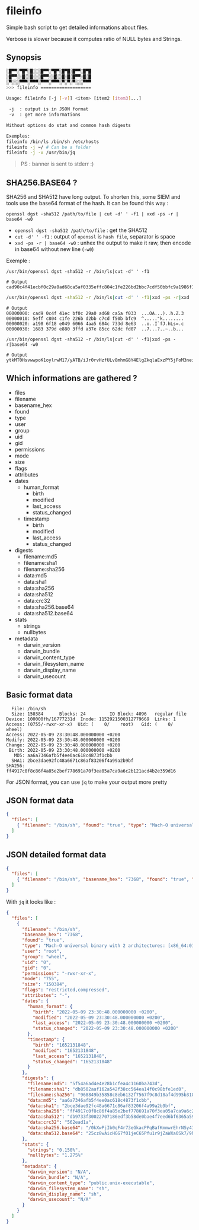 # fileinfo

Simple bash script to get detailed informations about files.

Verbose is slower because it computes ratio of NULL bytes and Strings.

## Synopsis

```sh
░█▀▀░▀█▀░█░░░█▀▀░▀█▀░█▀█░█▀▀░█▀█
░█▀▀░░█░░█░░░█▀▀░░█░░█░█░█▀▀░█░█
░▀░░░▀▀▀░▀▀▀░▀▀▀░▀▀▀░▀░▀░▀░░░▀▀▀
>>> fileinfo ===================

Usage: fileinfo [-j [-v]] <item> [item2 [item3]...]

 -j  : output is in JSON format
 -v  : get more informations

Without options do stat and common hash digests

Exemples:
fileinfo /bin/ls /bin/sh /etc/hosts
fileinfo -j ~/ # Can be a folder
fileinfo -j -v /usr/bin/jq
```

> PS : banner is sent to stderr :)
	
## SHA256.BASE64 ?

SHA256 and SHA512 have long output. To shorten this, some SIEM and tools use the base64 format of the hash. It can be found this way :

`openssl dgst -sha512 /path/to/file | cut -d' ' -f1 | xxd -ps -r | base64 -w0`

- `openssl dgst -sha512 /path/to/file` : get the SHA512
- `cut -d' ' -f1` : output of `openssl` is `hash file`, separator is space  
- `xxd -ps -r | base64 -w0` : unhex the output to make it raw, then encode in base64 without new line (`-w0`)

Exemple :

```
/usr/bin/openssl dgst -sha512 -r /bin/ls|cut -d' ' -f1
```

```
# Output
cad90c4f41ecbf0c29a0ad68ca5af0335effc804c1fe226bd2bbc7cdf50bbfc9a1986f18e04960664aa5684c733d8e631683379de8803ffda37e85cc62dcfd07
```

```sh
/usr/bin/openssl dgst -sha512 -r /bin/ls|cut -d' ' -f1|xxd -ps -r|xxd
```

```
# Output
00000000: cad9 0c4f 41ec bf0c 29a0 ad68 ca5a f033  ...OA...)..h.Z.3
00000010: 5eff c804 c1fe 226b d2bb c7cd f50b bfc9  ^....."k........
00000020: a198 6f18 e049 6066 4aa5 684c 733d 8e63  ..o..I`fJ.hLs=.c
00000030: 1683 379d e880 3ffd a37e 85cc 62dc fd07  ..7...?..~..b...
```

```
/usr/bin/openssl dgst -sha512 -r /bin/ls|cut -d' ' -f1|xxd -ps -r|base64 -w0
```

```
# Output
ytkMT0HsvwwpoK1oylrwM17/yATB/iJr0rvHzfULv8mhmG8Y4ElgZkqlaExzPY5jFoM3neiAP/2jfoXMYtz9Bw==
```

## Which informations are gathered ?

- files
- filename
- basename_hex
- found
- type
- user
- group
- uid
- gid
- permissions
- mode
- size
- flags
- attributes
- dates
	- human_format
		- birth
		- modified
		- last_access
		- status_changed
	- timestamp
		- birth
		- modified
		- last_access
		- status_changed
- digests
	- filename:md5
	- filename:sha1
	- filename:sha256
	- data:md5
	- data:sha1
	- data:sha256
	- data:sha512
	- data:crc32
	- data:sha256.base64
	- data:sha512.base64
- stats
	- strings
	- nullbytes
- metadata
	- darwin_version
	- darwin_bundle
	- darwin_content_type
	- darwin_filesystem_name
	- darwin_display_name
	- darwin_usecount

## Basic format data

```
  File: /bin/sh
  Size: 150384    	Blocks: 24         IO Block: 4096   regular file
Device: 100000fh/16777231d	Inode: 1152921500312779669  Links: 1
Access: (0755/-rwxr-xr-x)  Uid: (    0/    root)   Gid: (    0/   wheel)
Access: 2022-05-09 23:30:48.000000000 +0200
Modify: 2022-05-09 23:30:48.000000000 +0200
Change: 2022-05-09 23:30:48.000000000 +0200
 Birth: 2022-05-09 23:30:48.000000000 +0200
   MD5: aa6a7346afb5f4ee0ac618c4873f1cbb
  SHA1: 2bce3dae92fc48a6671c86af83206f4a99a2b9bf
SHA256: ff4917c0f8c86f4a85e2bef778691a70f3ea05a7ca9a6c2b121acd4b2e359d16
```

For JSON format, you can use `jq` to make your output more pretty

## JSON format data

```json
{
  "files": [
    { "filename": "/bin/sh", "found": "true", "type": "Mach-O universal binary with 2 architectures: [x86_64:012- Mach-O 64-bit x86_64 executable, flags:<NOUNDEFS|DYLDLINK|TWOLEVEL|PIE>] [arm64e (caps: 0x2):012- Mach-O 64-bit arm64e (caps: PAC00) executable, flags:<NOUNDEFS|DYLDLINK|TWOLEVEL|PIE>]", "user": "root", "group": "wheel", "uid": "0", "gid": "0", "permissions": "-rwxr-xr-x", "mode": "755", "size": "150384", "flags": "restricted,compressed", "attributes": "-", "dates": {  "human_format": {   "birth": "2022-05-09 23:30:48.000000000 +0200",   "modified": "2022-05-09 23:30:48.000000000 +0200",   "last_access": "2022-05-09 23:30:48.000000000 +0200",   "status_changed": "2022-05-09 23:30:48.000000000 +0200"  },  "timestamp": {   "birth": "1652131848",   "modified": "1652131848",   "last_access": "1652131848",   "status_changed": "1652131848"  } }, "digests": {  "data:md5": "aa6a7346afb5f4ee0ac618c4873f1cbb",  "data:sha1": "2bce3dae92fc48a6671c86af83206f4a99a2b9bf",  "data:sha256": "ff4917c0f8c86f4a85e2bef778691a70f3ea05a7ca9a6c2b121acd4b2e359d16",  "data:sha512": "db9733f30022707186edf3b58de0bae4f7eed6bf6365a5976b44a4efff61a5a403d00ee5176af9d0433d81b36ce317ce33df787feec607c7051ec0d6b722338c" }}
  ]
}
```

## JSON detailed format data

```json
{
  "files": [
    { "filename": "/bin/sh", "basename_hex": "7368", "found": "true", "type": "Mach-O universal binary with 2 architectures: [x86_64:012- Mach-O 64-bit x86_64 executable, flags:<NOUNDEFS|DYLDLINK|TWOLEVEL|PIE>] [arm64e (caps: 0x2):012- Mach-O 64-bit arm64e (caps: PAC00) executable, flags:<NOUNDEFS|DYLDLINK|TWOLEVEL|PIE>]", "user": "root", "group": "wheel", "uid": "0", "gid": "0", "permissions": "-rwxr-xr-x", "mode": "755", "size": "150384", "flags": "restricted,compressed", "attributes": "-", "dates": {  "human_format": {   "birth": "2022-05-09 23:30:48.000000000 +0200",   "modified": "2022-05-09 23:30:48.000000000 +0200",   "last_access": "2022-05-09 23:30:48.000000000 +0200",   "status_changed": "2022-05-09 23:30:48.000000000 +0200"  },  "timestamp": {   "birth": "1652131848",   "modified": "1652131848",   "last_access": "1652131848",   "status_changed": "1652131848"  } }, "digests": {  "filename:md5": "5f54a6ad4e4e28b1cfea4c1160ba743d",  "filename:sha1": "db8502aaf162a542f38cc564ea14f0c98bfe1ed0",  "filename:sha256": "968849b35858c8eb6132f7567f9c8d18af4d995b3189226526e63d6c6fe3efb9",  "data:md5": "aa6a7346afb5f4ee0ac618c4873f1cbb",  "data:sha1": "2bce3dae92fc48a6671c86af83206f4a99a2b9bf",  "data:sha256": "ff4917c0f8c86f4a85e2bef778691a70f3ea05a7ca9a6c2b121acd4b2e359d16",  "data:sha512": "db9733f30022707186edf3b58de0bae4f7eed6bf6365a5976b44a4efff61a5a403d00ee5176af9d0433d81b36ce317ce33df787feec607c7051ec0d6b722338c",  "data:crc32": "562ead1a",  "data:sha256.base64": "/0kXwPjIb0qF4r73eGkacPPqBafKmmwrEhrNSy41nRY=",  "data:sha512.base64": "25cz8wAicHGG7fO1jeC65Pfu1r9jZaWXa0Sk7/9hpaQD0A7lF2r50EM9gbNs4xfOM994f+7GB8cFHsDWtyIzjA==" }, "stats": {  "strings": "0.150%",  "nullbytes": "1.275%" }, "metadata": {  "darwin_version": "N/A",  "darwin_bundle": "N/A",  "darwin_content_type": "public.unix-executable",  "darwin_filesystem_name": "sh",  "darwin_display_name": "sh",  "darwin_usecount": "N/A" }}
  ]
}
```

With `jq` it looks like : 

```json
{
  "files": [
    {
      "filename": "/bin/sh",
      "basename_hex": "7368",
      "found": "true",
      "type": "Mach-O universal binary with 2 architectures: [x86_64:012- Mach-O 64-bit x86_64 executable, flags:<NOUNDEFS|DYLDLINK|TWOLEVEL|PIE>] [arm64e (caps: 0x2):012- Mach-O 64-bit arm64e (caps: PAC00) executable, flags:<NOUNDEFS|DYLDLINK|TWOLEVEL|PIE>]",
      "user": "root",
      "group": "wheel",
      "uid": "0",
      "gid": "0",
      "permissions": "-rwxr-xr-x",
      "mode": "755",
      "size": "150384",
      "flags": "restricted,compressed",
      "attributes": "-",
      "dates": {
        "human_format": {
          "birth": "2022-05-09 23:30:48.000000000 +0200",
          "modified": "2022-05-09 23:30:48.000000000 +0200",
          "last_access": "2022-05-09 23:30:48.000000000 +0200",
          "status_changed": "2022-05-09 23:30:48.000000000 +0200"
        },
        "timestamp": {
          "birth": "1652131848",
          "modified": "1652131848",
          "last_access": "1652131848",
          "status_changed": "1652131848"
        }
      },
      "digests": {
        "filename:md5": "5f54a6ad4e4e28b1cfea4c1160ba743d",
        "filename:sha1": "db8502aaf162a542f38cc564ea14f0c98bfe1ed0",
        "filename:sha256": "968849b35858c8eb6132f7567f9c8d18af4d995b3189226526e63d6c6fe3efb9",
        "data:md5": "aa6a7346afb5f4ee0ac618c4873f1cbb",
        "data:sha1": "2bce3dae92fc48a6671c86af83206f4a99a2b9bf",
        "data:sha256": "ff4917c0f8c86f4a85e2bef778691a70f3ea05a7ca9a6c2b121acd4b2e359d16",
        "data:sha512": "db9733f30022707186edf3b58de0bae4f7eed6bf6365a5976b44a4efff61a5a403d00ee5176af9d0433d81b36ce317ce33df787feec607c7051ec0d6b722338c",
        "data:crc32": "562ead1a",
        "data:sha256.base64": "/0kXwPjIb0qF4r73eGkacPPqBafKmmwrEhrNSy41nRY=",
        "data:sha512.base64": "25cz8wAicHGG7fO1jeC65Pfu1r9jZaWXa0Sk7/9hpaQD0A7lF2r50EM9gbNs4xfOM994f+7GB8cFHsDWtyIzjA=="
      },
      "stats": {
        "strings": "0.150%",
        "nullbytes": "1.275%"
      },
      "metadata": {
        "darwin_version": "N/A",
        "darwin_bundle": "N/A",
        "darwin_content_type": "public.unix-executable",
        "darwin_filesystem_name": "sh",
        "darwin_display_name": "sh",
        "darwin_usecount": "N/A"
      }
    }
  ]
}
```



